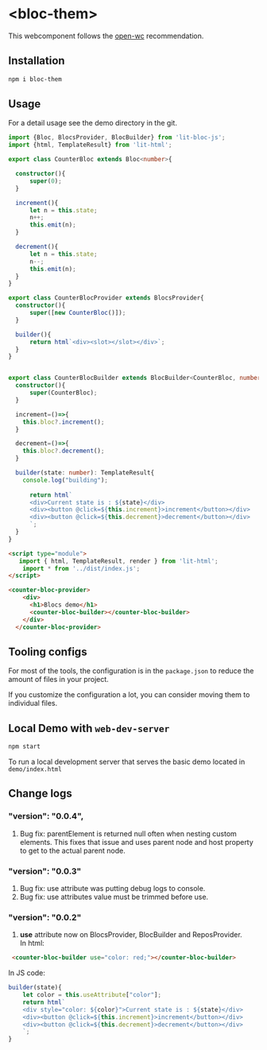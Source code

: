 # \<bloc-them>

This webcomponent follows the [open-wc](https://github.com/open-wc/open-wc) recommendation.

## Installation
```bash
npm i bloc-them
```

## Usage
For a detail usage see the demo directory in the git.

```ts
import {Bloc, BlocsProvider, BlocBuilder} from 'lit-bloc-js';
import {html, TemplateResult} from 'lit-html';

export class CounterBloc extends Bloc<number>{

  constructor(){
      super(0);
  }

  increment(){
      let n = this.state;
      n++;
      this.emit(n);
  }

  decrement(){
      let n = this.state;
      n--;
      this.emit(n);
  }
}

export class CounterBlocProvider extends BlocsProvider{
  constructor(){
      super([new CounterBloc()]);
  }

  builder(){
      return html`<div><slot></slot></div>`;
  }
}


export class CounterBlocBuilder extends BlocBuilder<CounterBloc, number>{
  constructor(){
      super(CounterBloc);
  }

  increment=()=>{
    this.bloc?.increment();
  }

  decrement=()=>{
    this.bloc?.decrement();
  }

  builder(state: number): TemplateResult{
    console.log("building");
    
      return html`
      <div>Current state is : ${state}</div>
      <div><button @click=${this.increment}>increment</button></div>
      <div><button @click=${this.decrement}>decrement</button></div>
      `;
  }
}
```
```html
<script type="module">
   import { html, TemplateResult, render } from 'lit-html';
    import * from '../dist/index.js';
</script>

<counter-bloc-provider>
    <div>
      <h1>Blocs demo</h1>
      <counter-bloc-builder></counter-bloc-builder>
    </div>
  </counter-bloc-provider>
```



## Tooling configs

For most of the tools, the configuration is in the `package.json` to reduce the amount of files in your project.

If you customize the configuration a lot, you can consider moving them to individual files.

## Local Demo with `web-dev-server`
```bash
npm start
```
To run a local development server that serves the basic demo located in `demo/index.html`


## Change logs

### "version": "0.0.4",
1. Bug fix: parentElement is returned null often when nesting custom elements. This fixes that issue and uses parent node and host property to get to the actual parent node.

### "version": "0.0.3"
1. Bug fix: use attribute was putting debug logs to console.
2. Bug fix: use attributes value must be trimmed before use.

### "version": "0.0.2"
1. **use** attribute now on BlocsProvider, BlocBuilder and ReposProvider.\
In html:
```html
 <counter-bloc-builder use="color: red;"></counter-bloc-builder>
```
In JS code:
```js
builder(state){
    let color = this.useAttribute["color"];
    return html`
    <div style="color: ${color}">Current state is : ${state}</div>
    <div><button @click=${this.increment}>increment</button></div>
    <div><button @click=${this.decrement}>decrement</button></div>
    `;
}
```